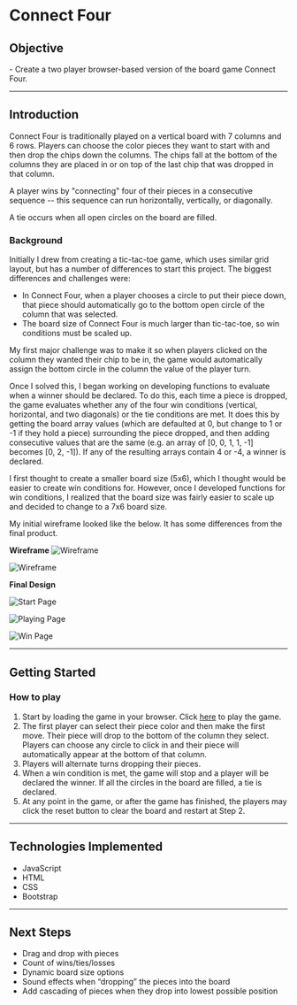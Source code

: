 # Connect Four

<h2>Objective</h2>
- Create a two player browser-based version of the board game Connect Four.

---
<h2>Introduction</h2>

Connect Four is traditionally played on a vertical board with 7 columns and 6 rows. Players can choose the color pieces they want to start with and then drop the chips down the columns. The chips fall at the bottom of the columns they are placed in or on top of the last chip that was dropped in that column.

A player wins by "connecting" four of their pieces in a consecutive sequence -- this sequence can run horizontally, vertically, or diagonally.

A tie occurs when all open circles on the board are filled.

<h3>Background</h3>

Initially I drew from creating a tic-tac-toe game, which uses similar grid layout, but has a number of differences to start this project. The biggest differences and challenges were:

- In Connect Four, when a player chooses a circle to put their piece down, that piece should automatically go to the bottom open circle of the column that was selected.
- The board size of Connect Four is much larger than tic-tac-toe, so win conditions must be scaled up.

My first major challenge was to make it so when players clicked on the column they wanted their chip to be in, the game would automatically assign the bottom circle in the column the value of the player turn.

Once I solved this, I began working on developing functions to evaluate when a winner should be declared. To do this, each time a piece is dropped, the game evaluates whether any of the four win conditions (vertical, horizontal, and two diagonals) or the tie conditions are met. It does this by getting the board array values (which are defaulted at 0, but change to 1 or -1 if they hold a piece) surrounding the piece dropped, and then adding consecutive values that are the same (e.g. an array of [0, 0, 1, 1, -1] becomes [0, 2, -1]). If any of the resulting arrays contain 4 or -4, a winner is declared.

I first thought to create a smaller board size (5x6), which I thought would be easier to create win conditions for. However, once I developed functions for win conditions, I realized that the board size was fairly easier to scale up and decided to change to a 7x6 board size.


My initial wireframe looked like the below. It has some differences from the final product.

**Wireframe**
![Wireframe](https://i.imgur.com/Pj0zgd2.png)

![Wireframe](https://i.imgur.com/enA1zhe.png)

**Final Design**

![Start Page](https://i.imgur.com/MARWVn9.png)

![Playing Page](https://i.imgur.com/rw9htdz.png)

![Win Page](https://i.imgur.com/Q2oWXqF.png)

---
<h2>Getting Started</h2>

<h3>How to play</h3>

1. Start by loading the game in your browser. Click <a href="https://mbedard0.github.io/connect-four/">here</a> to play the game.
2. The first player can select their piece color and then make the first move. Their piece will drop to the bottom of the column they select. Players can choose any circle to click in and their piece will automatically appear at the bottom of that column.
3. Players will alternate turns dropping their pieces.
4. When a win condition is met, the game will stop and a player will be declared the winner. If all the circles in the board are filled, a tie is declared.
5. At any point in the game, or after the game has finished, the players may click the reset button to clear the board and restart at Step 2.

---
<h2>Technologies Implemented</h2>

- JavaScript
- HTML
- CSS
- Bootstrap

---

<h2>Next Steps</h2>

- Drag and drop with pieces
- Count of wins/ties/losses
- Dynamic board size options
- Sound effects when “dropping” the pieces into the board
- Add cascading of pieces when they drop into lowest possible position